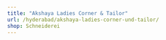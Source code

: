 ```yaml
---
title: "Akshaya Ladies Corner & Tailor"
url: /hyderabad/akshaya-ladies-corner-und-tailor/
shop: Schneiderei
---
```

